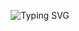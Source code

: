 <p align="center">
  <img src="https://readme-typing-svg.herokuapp.com?font=Orbitron&size=22&color=FF073A&center=true&vCenter=true&width=1200&lines=⚡_INITIALIZING_HYPER_CV_CORE_[████▓░░░░░]_45%_OPENCV_4.8.0_LOADED...;🧠_DEPLOYING_MEGA_NEURAL_NETS_[███████▓░░]_75%_RESNET152_ACTIVE...;🔍_ULTRA_SENSOR_CALIBRATION_[████████▓░]_90%_YOLOv11_ENGAGED...;🚀_QUANTUM_ALGORITHM_PROCESSING_[██████████]_100%_ENSEMBLE_MODELS_FUSED...;🎯_COMPUTER_VISION_SYSTEM_AT_MAXIMUM_POWER_READY_FOR_PRODUCTION" alt="Typing SVG" />
</p>
